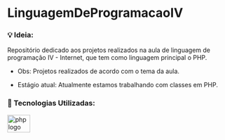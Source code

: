 # LinguagemDeProgramacaoIV

### 💡 Ideia:

Repositório dedicado aos projetos realizados na aula de linguagem de programação IV - Internet, que tem como linguagem principal o PHP.

* Obs: Projetos realizados de acordo com o tema da aula.

- Estágio atual: Atualmente estamos trabalhando com classes em PHP.

### 🧰 Tecnologias Utilizadas:

<div align="left">
  <img src="https://cdn.jsdelivr.net/gh/devicons/devicon/icons/php/php-original.svg" height="40" width="52" alt="php logo"  />
</div>

